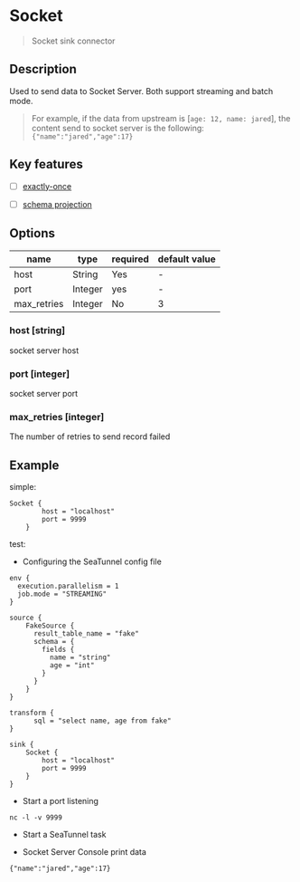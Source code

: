 # Socket

> Socket sink connector

## Description

Used to send data to Socket Server. Both support streaming and batch mode.
> For example, if the data from upstream is [`age: 12, name: jared`], the content send to socket server is the following: `{"name":"jared","age":17}`

## Key features

- [ ] [exactly-once](../../concept/connector-v2-features.md)

- [ ] [schema projection](../../concept/connector-v2-features.md)

##  Options

| name | type   | required | default value |
| --- |--------|----------|---------------|
| host | String | Yes       | -             |
| port | Integer | yes      | -             |
| max_retries | Integer | No       | 3             |

### host [string]
socket server host

### port [integer]

socket server port

### max_retries [integer]

The number of retries to send record failed

## Example

simple:

```hocon
Socket {
        host = "localhost"
        port = 9999
    }
```

test:

* Configuring the SeaTunnel config file

```hocon
env {
  execution.parallelism = 1
  job.mode = "STREAMING"
}

source {
    FakeSource {
      result_table_name = "fake"
      schema = {
        fields {
          name = "string"
          age = "int"
        }
      }
    }
}

transform {
      sql = "select name, age from fake"
}

sink {
    Socket {
        host = "localhost"
        port = 9999
    }
}

```

* Start a port listening

```shell
nc -l -v 9999
```

* Start a SeaTunnel task


* Socket Server Console print data

```text
{"name":"jared","age":17}
```
